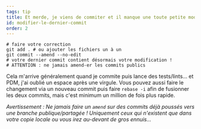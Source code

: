 ```yaml
---
tags: tip
title: Et merde, je viens de commiter et il manque une toute petite modification !
id: modifier-le-dernier-commit
order: 2
---
```


```git
# faire votre correction
git add . # ou ajouter les fichiers un à un
git commit --amend --no-edit
# votre dernier commit contient désormais votre modification !
# ATTENTION : ne jamais amend-er les commits publics
```

Cela m'arrive généralement quand je commite puis lance des tests/lints... et PDM, j'ai oublié un espace après une virgule. Vous pouvez aussi faire le changement via un nouveau commit puis faire `rebase -i` afin de fusionner les deux commits, mais c'est minimum un million de fois plus rapide.

*Avertissement : Ne jamais faire un `amend` sur des commits déjà poussés vers une branche publique/partagée ! Uniquement ceux qui n'existent que dans votre copie locale ou vous irez au-devant de gros ennuis...*
